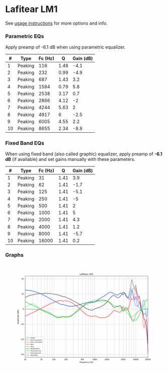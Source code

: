 # Lafitear LM1
See [usage instructions](https://github.com/jaakkopasanen/AutoEq#usage) for more options and info.

### Parametric EQs
Apply preamp of -6.1 dB when using parametric equalizer.

|   # | Type    |   Fc (Hz) |    Q |   Gain (dB) |
|-----|---------|-----------|------|-------------|
|   1 | Peaking |       116 | 1.48 |        -4.1 |
|   2 | Peaking |       232 | 0.99 |        -4.9 |
|   3 | Peaking |       687 | 1.43 |         3.2 |
|   4 | Peaking |      1584 | 0.79 |         5.8 |
|   5 | Peaking |      2538 | 3.17 |         0.7 |
|   6 | Peaking |      2866 | 4.12 |        -2   |
|   7 | Peaking |      4244 | 5.63 |         2   |
|   8 | Peaking |      4917 | 6    |        -2.5 |
|   9 | Peaking |      6005 | 4.55 |         2.2 |
|  10 | Peaking |      8655 | 2.34 |        -8.8 |

### Fixed Band EQs
When using fixed band (also called graphic) equalizer, apply preamp of **-6.1 dB** (if available) and set gains manually with these parameters.

|   # | Type    |   Fc (Hz) |    Q |   Gain (dB) |
|-----|---------|-----------|------|-------------|
|   1 | Peaking |        31 | 1.41 |         3.9 |
|   2 | Peaking |        62 | 1.41 |        -1.7 |
|   3 | Peaking |       125 | 1.41 |        -5.1 |
|   4 | Peaking |       250 | 1.41 |        -5   |
|   5 | Peaking |       500 | 1.41 |         2   |
|   6 | Peaking |      1000 | 1.41 |         5   |
|   7 | Peaking |      2000 | 1.41 |         4.3 |
|   8 | Peaking |      4000 | 1.41 |         1.2 |
|   9 | Peaking |      8000 | 1.41 |        -5.7 |
|  10 | Peaking |     16000 | 1.41 |         0.2 |

### Graphs
![](./Lafitear%20LM1.png)
